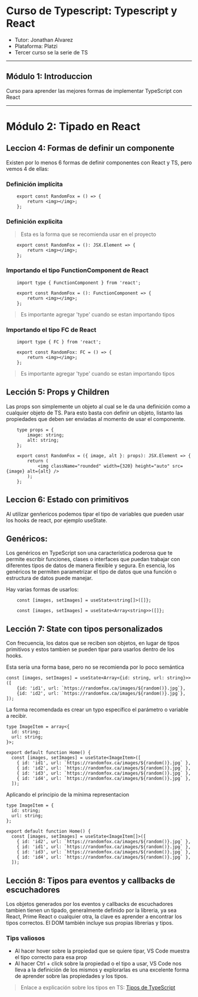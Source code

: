 # Curso de Typescript: Typescript y React

- Tutor: Jonathan Alvarez
- Plataforma: Platzi
- Tercer curso se la serie de TS
<hr />

## Módulo 1: Introduccion

Curso para aprender las mejores formas de implementar TypeScript con React

<hr />

# Módulo 2: Tipado en React

## Leccion 4: Formas de definir un componente

Existen por lo menos 6 formas de definir componentes con React y TS, pero vemos 4 de ellas:

### Definición implícita

```
    export const RandomFox = () => {
        return <img></img>;
    };
```

### Definición explicita

<blockquote>Esta es la forma que se recomienda usar en el proyecto</blockquote>

```
    export const RandomFox = (): JSX.Element => {
        return <img></img>;
    };
```

### Importando el tipo FunctionComponent de React

```
    import type { FunctionComponent } from 'react';

    export const RandomFox = (): FunctionComponent => {
        return <img></img>;
    };
```

<blockquote>Es importante agregar 'type' cuando se estan importando tipos</blockquote>

### Importando el tipo FC de React

```
    import type { FC } from 'react';

    export const RandomFox: FC = () => {
        return <img></img>;
    };
```

<blockquote>Es importante agregar 'type' cuando se estan importando tipos</blockquote>

## Lección 5: Props y Children

Las props son simplemente un objeto al cual se le da una definición como a cualquier objeto de TS. Para esto basta con definir un objeto, listanto las propiedades que deben ser enviadas al momento de usar el componente.

```
    type props = {
        image: string;
        alt: string;
    };

    export const RandomFox = ({ image, alt }: props): JSX.Element => {
        return (
            <img className="rounded" width={320} height="auto" src={image} alt={alt} />
        );
    };

```

## Leccion 6: Estado con primitivos

Al utilizar genñericos podemos tipar el tipo de variables que pueden usar los hooks de react, por ejemplo useState.

## Genéricos:

Los genéricos en TypeScript son una característica poderosa que te permite escribir funciones, clases o interfaces que puedan trabajar con diferentes tipos de datos de manera flexible y segura. En esencia, los genéricos te permiten parametrizar el tipo de datos que una función o estructura de datos puede manejar.

Hay varias formas de usarlos:

```
    const [images, setImages] = useState<string[]>([]};
```

```
    const [images, setImages] = useState<Array<string>>([]};
```

## Lección 7: State con tipos personalizados

Con frecuencia, los datos que se reciben son objetos, en lugar de tipos primitivos y estos tambien se pueden tipar para usarlos dentro de los hooks.

Esta sería una forma base, pero no se recomienda por lo poco semántica

```
const [images, setImages] = useState<Array<{id: string, url: string}>>([
    {id: 'id1', url: `https://randomfox.ca/images/${random()}.jpg`},
    {id: 'id2', url: `https://randomfox.ca/images/${random()}.jpg`},
]);
```

La forma recomendada es crear un typo específico el parámetro o variable a recibir.

```
type ImageItem = array<{
  id: string;
  url: string;
}>;

export default function Home() {
  const [images, setImages] = useState<ImageItem>([
    { id: 'id1', url: `https://randomfox.ca/images/${random()}.jpg` },
    { id: 'id2', url: `https://randomfox.ca/images/${random()}.jpg` },
    { id: 'id3', url: `https://randomfox.ca/images/${random()}.jpg` },
    { id: 'id4', url: `https://randomfox.ca/images/${random()}.jpg` },
  ]);
```

Aplicando el principio de la mínima representacion

```
type ImageItem = {
  id: string;
  url: string;
};

export default function Home() {
  const [images, setImages] = useState<ImageItem[]>([
    { id: 'id2', url: `https://randomfox.ca/images/${random()}.jpg` },
    { id: 'id1', url: `https://randomfox.ca/images/${random()}.jpg` },
    { id: 'id3', url: `https://randomfox.ca/images/${random()}.jpg` },
    { id: 'id4', url: `https://randomfox.ca/images/${random()}.jpg` },
  ]);
```

## Lección 8: Tipos para eventos y callbacks de escuchadores

Los objetos generados por los eventos y callbacks de escuchadores tambien tienen un tipado, generalmente definido por la libreria, ya sea React, Prime React o cualquier otra, la clave es aprender a encontrar los tipos correctos.
El DOM también incluye sus propias librerias y tipos.

### Tips valiosos

- Al hacer hover sobre la propiedad que se quiere tipar, VS Code muestra el tipo correcto para esa prop
- Al hacer Ctrl + click sobre la propiedad o el tipo a usar, VS Code nos lleva a la definición de los mismos y explorarlas es una excelente forma de aprender sobre las propiedades y los tipos.

> Enlace a explicación sobre los tipos en TS: [Tipos de TypeScript](https://react-typescript-cheatsheet.netlify.app/docs/basic/getting-started/default_props)
